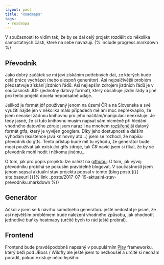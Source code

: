 ```yaml
---
layout: post
title: "Roadmapa"
tags:
 - roadmapa
---
```

V současnosti to vidím tak, že by se dal celý projekt rozdělit do několika samostatných částí, které na sebe navazují.
{% include progress.markdown %}

## Převodník
Jako dobrý začátek se mi jeví získáním potřebných dat, ze kterých bude celá práce vycházet (nebo alespoň generátor). Asi nejpalčivější problém předsatvuje získání jízdních řádů. Asi nejlepším zdrojem jízdních řádů je v současnosti JDF (jednotný datový formát), který obsahuje jízdní řády a jiné pro tento projekt docela nepodsatné udaje.

Jelikož je formát jdf použivaný jenom na území ČR a na Slovenska a své využití najde jen v několika málo případech mě ani moc nepřekvapilo, že jsem nenašel žádnou knihovnu pro jeho načítání/manipulaci neexistuje. Je tedy jasné, že si tuto knihovnu musím napsat sám nicméně při hledání vhodného datového zdroje jsem narazil na mnohem [rozšířenější](https://transit.land/feed-registry) datový formát gtfs, který je vyvíjen googlem. Díky jeho dostupnosti a dalším výhodám (existence java knihovny atd...) jsem se rozhodl, že napíšu převodník do gtfs. Tento přístup bude mít tu výhodu, že generátor bude moci používat jak existující gtfs zdroje, tak ČR navíc jsem si říkal, že by se převodník mohl hodit i někomu jinému...

O tom, jak pro popis projektu lze nalézt na [githubu](https://github.com/Hnatekmar/jdf2gtfs). O tom, jak vývoj převodníku probíhá se pokusím pravidelně blogovat. V součastnosti jsem jenom sepsal aktuální stav projektu popsal v tomto [blog postu]({{ site.baseurl }}{% link _posts/2017-07-19-aktualni-stav-prevodniku.markdown %})

## Generátor
Ačkoliv jsem se k návrhu samotného generátoru ještě nedostal je jasné, že asi největším problémem bude nalezení vhodného způsobu, jak ohodnotit jednotlivé buňky heatmapy (určitě bych to rád ještě probral).

## Frontend
Frontend bude pravděpodobně napsaný v poupulárním [Play](https://www.playframework.com/) frameworku, který beží pod JBoss / Wildfly ale ještě jsem to nezkoušel a určitě si nechám poradit, pokud existuje něco lepšího.

